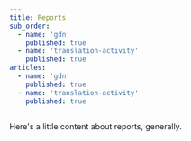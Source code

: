 ```yaml
---
title: Reports
sub_order:
  - name: 'gdn'
    published: true
  - name: 'translation-activity'
    published: true
articles:
  - name: 'gdn'
    published: true
  - name: 'translation-activity'
    published: true
---
```


Here's a little content about reports, generally.